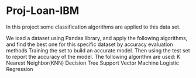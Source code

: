 # Proj-Loan-IBM
In this project some classification algorithms are applied to this data set.

We load a dataset using Pandas library, and apply the following algorithms, and find the best one for this specific dataset by accuracy evaluation methods
Training the set to build an accurate model. Then using the test set to report the accuracy of the model.
The following algorithm are used:
K Nearest Neighbor(KNN)
Decision Tree
Support Vector Machine
Logistic Regression
